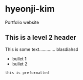 # hyeonji-kim

Portfolio website


## This is a level 2 header

This is some text............. blasdiahsd 

- bullet 1
- bullet 2

```
this is preformatted
```
